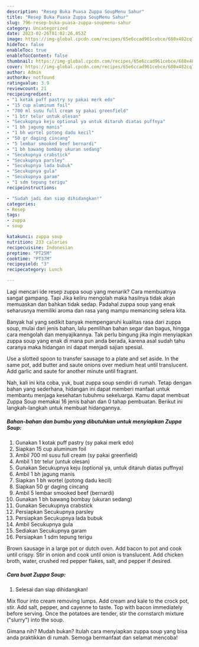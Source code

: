 ```yaml
---
description: "Resep Buka Puasa Zuppa SoupMenu Sahur"
title: "Resep Buka Puasa Zuppa SoupMenu Sahur"
slug: 796-resep-buka-puasa-zuppa-soupmenu-sahur
category: Uncategorized
date: 2023-02-26T01:02:26.053Z
image: https://img-global.cpcdn.com/recipes/65e6ccad961cebce/680x482cq70/zuppa-soup-foto-resep-utama.jpg
hideToc: false
enableToc: true
enableTocContent: false
thumbnail: https://img-global.cpcdn.com/recipes/65e6ccad961cebce/680x482cq70/zuppa-soup-foto-resep-utama.jpg
cover: https://img-global.cpcdn.com/recipes/65e6ccad961cebce/680x482cq70/zuppa-soup-foto-resep-utama.jpg
author: Admin
authorAv: notfound
ratingvalue: 3.9
reviewcount: 21
recipeingredient:
- "1 kotak puff pastry sy pakai merk edo"
- "15 cup aluminum foil"
- "700 ml susu full cream sy pakai greenfield"
- "1 btr telur untuk olesan"
- "Secukupnya keju optional ya untuk ditaruh diatas puffnya"
- "1 bh jagung manis"
- "1 bh wortel potong dadu kecil"
- "50 gr daging cincang"
- "5 lembar smooked beef bernardi"
- "1 bh bawang bombay ukuran sedang"
- "Secukupnya crabstick"
- "Secukupnya parsley"
- "Secukupnya lada bubuk"
- "Secukupnya gula"
- "Secukupnya garam"
- "1 sdm tepung terigu"
recipeinstructions:

- "Sudah jadi dan siap dihidangkan!"
categories:
- Resep
tags:
- zuppa
- soup

katakunci: zuppa soup 
nutrition: 233 calories
recipecuisine: Indonesian
preptime: "PT25M"
cooktime: "PT37M"
recipeyield: "3"
recipecategory: Lunch

---
```



Lagi mencari ide resep zuppa soup yang menarik? Cara membuatnya sangat gampang. Tapi Jika keliru mengolah maka hasilnya tidak akan memuaskan dan bahkan tidak sedap. Padahal zuppa soup yang enak seharusnya memiliki aroma dan rasa yang mampu memancing selera kita.


Banyak hal yang sedikit banyak mempengaruhi kualitas rasa dari zuppa soup, mulai dari jenis bahan, lalu pemilihan bahan segar dan bagus, hingga cara mengolah dan menyajikannya. Tak perlu bingung jika ingin menyiapkan zuppa soup yang enak di mana pun anda berada, karena asal sudah tahu caranya maka hidangan ini dapat menjadi sajian spesial.

Use a slotted spoon to transfer sausage to a plate and set aside. In the same pot, add butter and saute onions over medium heat until translucent. Add garlic and saute for another minute until fragrant.


Nah, kali ini kita coba, yuk, buat zuppa soup sendiri di rumah. Tetap dengan bahan yang sederhana, hidangan ini dapat memberi manfaat untuk membantu menjaga kesehatan tubuhmu sekeluarga. Kamu dapat membuat Zuppa Soup memakai 16 jenis bahan dan 0 tahap pembuatan. Berikut ini langkah-langkah untuk membuat hidangannya.

<!--inarticleads1-->

##### Bahan-bahan dan bumbu yang dibutuhkan untuk menyiapkan Zuppa Soup:

1. Gunakan 1 kotak puff pastry (sy pakai merk edo)
1. Siapkan 15 cup aluminum foil
1. Ambil 700 ml susu full cream (sy pakai greenfield)
1. Ambil 1 btr telur (untuk olesan)
1. Gunakan Secukupnya keju (optional ya, untuk ditaruh diatas puffnya)
1. Ambil 1 bh jagung manis
1. Siapkan 1 bh wortel (potong dadu kecil)
1. Siapkan 50 gr daging cincang
1. Ambil 5 lembar smooked beef (bernardi)
1. Gunakan 1 bh bawang bombay (ukuran sedang)
1. Gunakan Secukupnya crabstick
1. Persiapkan Secukupnya parsley
1. Persiapkan Secukupnya lada bubuk
1. Ambil Secukupnya gula
1. Sediakan Secukupnya garam
1. Persiapkan 1 sdm tepung terigu


Brown sausage in a large pot or dutch oven. Add bacon to pot and cook until crispy. Stir in onion and cook until onion is translucent. Add chicken broth, water, crushed red pepper flakes, salt, and pepper if desired. 

<!--inarticleads2-->

##### Cara buat Zuppa Soup:


1. Selesai dan siap dihidangkan!

Mix flour into cream removing lumps. Add cream and kale to the crock pot, stir. Add salt, pepper, and cayenne to taste. Top with bacon immediately before serving. Once the potatoes are tender, stir the cornstarch mixture (&#34;slurry&#34;) into the soup. 

Gimana nih? Mudah bukan? Itulah cara menyiapkan zuppa soup yang bisa anda praktikkan di rumah. Semoga bermanfaat dan selamat mencoba!
